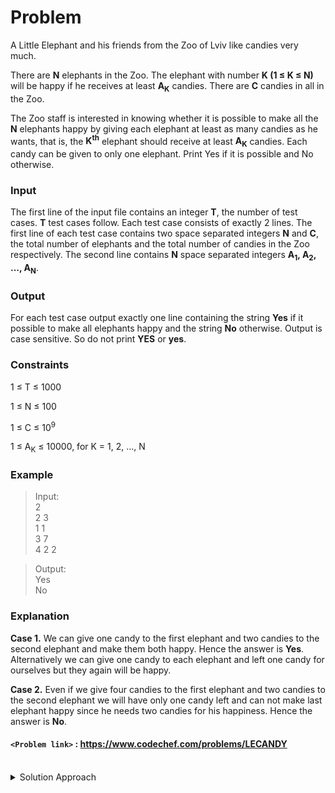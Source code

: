 # Problem

A Little Elephant and his friends from the Zoo of Lviv like candies very much.

There are **N** elephants in the Zoo. The elephant with number **K (1 ≤ K ≤ N)** will be happy if he receives at least **A<sub>K</sub>** candies. There are **C** candies in all in the Zoo.

The Zoo staff is interested in knowing whether it is possible to make all the **N** elephants happy by giving each elephant at least as many candies as he wants, that is, the **K<sup>th</sup>** elephant should receive at least **A<sub>K</sub>** candies. Each candy can be given to only one elephant. Print Yes if it is possible and No otherwise.

### Input
The first line of the input file contains an integer **T**, the number of test cases. **T** test cases follow. Each test case consists of exactly 2 lines. The first line of each test case contains two space separated integers **N** and **C**, the total number of elephants and the total number of candies in the Zoo respectively. The second line contains **N** space separated integers **A<sub>1</sub>, A<sub>2</sub>, ..., A<sub>N</sub>**.

### Output
For each test case output exactly one line containing the string **Yes** if it possible to make all elephants happy and the string **No** otherwise. Output is case sensitive. So do not print **YES** or **yes**.

### Constraints
1 ≤ T ≤ 1000

1 ≤ N ≤ 100

1 ≤ C ≤ 10<sup>9</sup>

1 ≤ A<sub>K</sub> ≤ 10000, for K = 1, 2, ..., N

### Example
>Input:<br/>
2<br/>
2 3<br/>
1 1<br/>
3 7<br/>
4 2 2<br/>

>Output:<br/>
Yes<br/>
No

### Explanation
**Case 1.** We can give one candy to the first elephant and two candies to the second elephant and make them both happy. Hence the answer is **Yes**. Alternatively we can give one candy to each elephant and left one candy for ourselves but they again will be happy.

**Case 2.** Even if we give four candies to the first elephant and two candies to the second elephant we will have only one candy left and can not make last elephant happy since he needs two candies for his happiness. Hence the answer is **No**.

#### `<Problem link>` : <https://www.codechef.com/problems/LECANDY>
<br/>
<details>
  <summary>Solution Approach</summary>
  
  ### References
  
  ><https://discuss.codechef.com/t/lecandy-editorial/275><br/>
  
</details>
